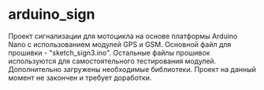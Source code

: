 # arduino_sign
Проект сигнализации для мотоцикла на основе платформы Arduino Nano с использованием модулей GPS и GSM. Основной файл для прошивки - "sketch_sign3.ino".
Остальные файлы прошивок используются для самостоятельного тестирования модулей. Дополнительно загружены необходимые библиотеки. 
Проект на данный момент не закончен и требует доработки.
